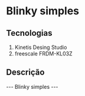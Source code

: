 # Blinky simples

## Tecnologias
1. Kinetis Desing Studio
2. freescale FRDM-KL03Z

## Descrição
--- Blinky simples ---

